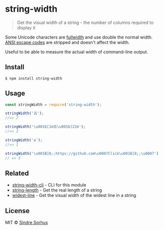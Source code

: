 # string-width

> Get the visual width of a string - the number of columns required to display it

Some Unicode characters are [fullwidth](https://en.wikipedia.org/wiki/Halfwidth_and_fullwidth_forms) and use double the normal width. [ANSI escape codes](https://en.wikipedia.org/wiki/ANSI_escape_code) are stripped and doesn't affect the width.

Useful to be able to measure the actual width of command-line output.

## Install

```text
$ npm install string-width
```

## Usage

```javascript
const stringWidth = require('string-width');

stringWidth('古');
//=> 2

stringWidth('\u001b[1m古\u001b[22m');
//=> 2

stringWidth('a');
//=> 1

stringWidth('\u001B]8;;https://github.com\u0007Click\u001B]8;;\u0007');
// => 5
```

## Related

* [string-width-cli](https://github.com/sindresorhus/string-width-cli) - CLI for this module
* [string-length](https://github.com/sindresorhus/string-length) - Get the real length of a string
* [widest-line](https://github.com/sindresorhus/widest-line) - Get the visual width of the widest line in a string

## License

MIT © [Sindre Sorhus](https://sindresorhus.com)

